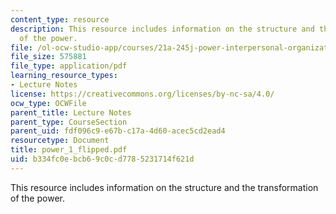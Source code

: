 ```yaml
---
content_type: resource
description: This resource includes information on the structure and the transformation
  of the power.
file: /ol-ocw-studio-app/courses/21a-245j-power-interpersonal-organizational-and-global-dimensions-fall-2005/b334fc0ebcb69c0cd7785231714f621d_power_1_flipped.pdf
file_size: 575881
file_type: application/pdf
learning_resource_types:
- Lecture Notes
license: https://creativecommons.org/licenses/by-nc-sa/4.0/
ocw_type: OCWFile
parent_title: Lecture Notes
parent_type: CourseSection
parent_uid: fdf096c9-e67b-c17a-4d60-acec5cd2ead4
resourcetype: Document
title: power_1_flipped.pdf
uid: b334fc0e-bcb6-9c0c-d778-5231714f621d
---
```

This resource includes information on the structure and the transformation of the power.